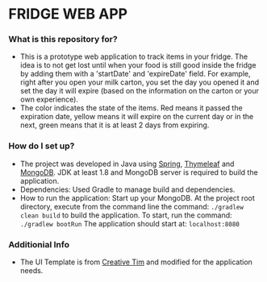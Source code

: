 # FRIDGE WEB APP #

### What is this repository for? ###

* This is a prototype web application to track items in your fridge. The idea is to not get lost until when your food is still good inside the fridge by adding them with a 'startDate' and 'expireDate' field. For example, right after you open your milk carton, you set the day you opened it and set the day it will expire (based on the information on the carton or your own experience).
* The color indicates the state of the items. Red means it passed the expiration date, yellow means it will expire on the current day or in the next, green means that it is at least 2 days from expiring.

### How do I set up? ###

* The project was developed in Java using [Spring](https://spring.io/), [Thymeleaf](https://www.thymeleaf.org/) and [MongoDB](https://www.mongodb.com/). JDK at least 1.8 and MongoDB server is required to build the application.
* Dependencies: Used Gradle to manage build and dependencies.
* How to run the application: Start up your MongoDB. At the project root directory, execute from the command line the command:
`./gradlew clean build`
to build the application. To start, run the command:
`./gradlew bootRun`
The application should start at:
`localhost:8080`

### Additionial Info ###

* The UI Template is from [Creative Tim](https://www.creative-tim.com/) and modified for the application needs.
